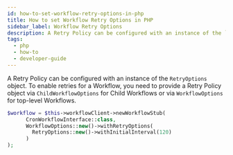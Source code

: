 ```yaml
---
id: how-to-set-workflow-retry-options-in-php
title: How to set Workflow Retry Options in PHP
sidebar_label: Workflow Retry Options
description: A Retry Policy can be configured with an instance of the `RetryOptions` object.
tags:
  - php
  - how-to
  - developer-guide
---
```


A Retry Policy can be configured with an instance of the `RetryOptions` object.
To enable retries for a Workflow, you need to provide a Retry Policy object via `ChildWorkflowOptions` for Child Workflows or via `WorkflowOptions` for top-level Workflows.

```php
$workflow = $this->workflowClient->newWorkflowStub(
      CronWorkflowInterface::class,
      WorkflowOptions::new()->withRetryOptions(
        RetryOptions::new()->withInitialInterval(120)
      )
);
```
